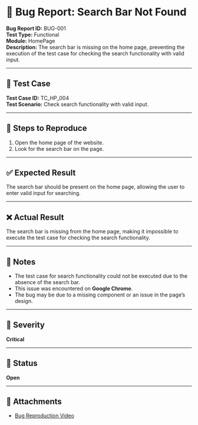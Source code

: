 # 🐞 Bug Report: Search Bar Not Found

**Bug Report ID:** BUG-001  
**Test Type:** Functional  
**Module:** HomePage  
**Description:** The search bar is missing on the home page, preventing the execution of the test case for checking the search functionality with valid input.

---

## 🧪 Test Case

**Test Case ID:** TC_HP_004  
**Test Scenario:** Check search functionality with valid input.

---

## 🔁 Steps to Reproduce

1. Open the home page of the website.  
2. Look for the search bar on the page.  

---

## ✅ Expected Result

The search bar should be present on the home page, allowing the user to enter valid input for searching.

---

## ❌ Actual Result

The search bar is missing from the home page, making it impossible to execute the test case for checking the search functionality.

---

## 📝 Notes

- The test case for search functionality could not be executed due to the absence of the search bar.  
- This issue was encountered on **Google Chrome**.  
- The bug may be due to a missing component or an issue in the page’s design.

---

## 🚨 Severity

**Critical**

---

## 📌 Status

**Open**

---

## 📎 Attachments

- [Bug Reproduction Video](https://drive.google.com/file/d/1Vx-SGagh28JdekHKjjdaTBNZBTc5seSa/view?usp=drive_link)

